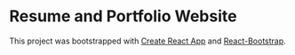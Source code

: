 # Resume and Portfolio Website

This project was bootstrapped with [Create React App](https://github.com/facebook/create-react-app) and [React-Bootstrap](https://react-bootstrap.github.io/).
